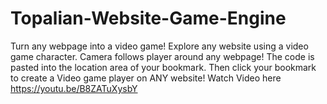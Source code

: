 # Topalian-Website-Game-Engine
Turn any webpage into a video game! Explore any website using a video game character. Camera follows player around any webpage!
The code is pasted into the location area of your bookmark. Then click your bookmark to create a Video game player on ANY website!
Watch Video here   https://youtu.be/B8ZATuXysbY
